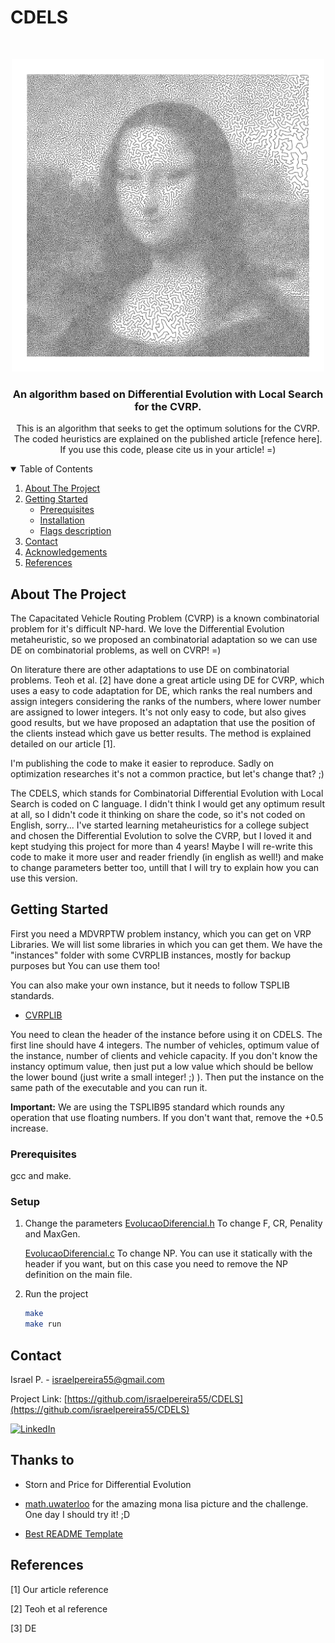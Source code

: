 # CDELS

<!-- PROJECT LOGO -->
<br />
<p align="center">
  <a href="https://github.com/israelpereira55/MDVRPTW-Solomon">
    <img src="images/mona-lisa100K.gif" alt="Logo" width="500" height="500">
  </a>

  <h3 align="center">An algorithm based on Differential Evolution with Local Search for the CVRP.</h3>

  <p align="center">
    This is  an algorithm that seeks to get the optimum solutions for the CVRP. 
    <br />
    The coded heuristics are explained on the published article [refence here]. If you use this code, please cite us in your article! =)
    <br />
  </p>
</p>



<!-- TABLE OF CONTENTS -->
<details open="open">
  <summary>Table of Contents</summary>
  <ol>
    <li>
      <a href="#about-the-project">About The Project</a>
    </li>
    <li>
      <a href="#getting-started">Getting Started</a>
      <ul>
        <li><a href="#prerequisites">Prerequisites</a></li>
        <li><a href="#installation">Installation</a></li>
        <li><a href="#flags-description">Flags description</a></li>
      </ul>
    </li>
    <li><a href="#contact">Contact</a></li>
    <li><a href="#acknowledgements">Acknowledgements</a></li>
    <li><a href="#references">References</a></li>
  </ol>
</details>



<!-- ABOUT THE PROJECT -->
## About The Project

The Capacitated Vehicle Routing Problem (CVRP) is a known combinatorial problem for it's difficult NP-hard. We love the Differential Evolution metaheuristic, so we proposed an combinatorial adaptation so we can use DE on combinatorial problems, as well on CVRP! =)

On literature there are other adaptations to use DE on combinatorial problems. Teoh et al. [2] have done a great article using DE for CVRP, which uses a easy to code adaptation for DE, which ranks the real numbers and assign integers considering the ranks of the numbers, where lower number are assigned to lower integers. It's not only easy to code, but also gives good results, but we have proposed an adaptation that use the position of the clients instead which gave us better results. The method is explained detailed on our article [1].

I'm publishing the code to make it easier to reproduce. Sadly on optimization researches it's not a common practice, but let's change that? ;)



The CDELS, which stands for Combinatorial Differential Evolution with Local Search is coded on C language. I didn't think I would get any optimum result at all, so I didn't code it thinking on share the code, so it's not coded on English, sorry... 
I've started learning metaheuristics for a college subject and chosen the Differential Evolution to solve the CVRP, but I loved it and kept studying this project for more than 4 years!
Maybe I will re-write this code to make it more user and reader friendly (in english as well!) and make to change parameters better too, untill that I will try to explain how you can use this version.
 



<!-- GETTING STARTED -->
## Getting Started

First you need a MDVRPTW problem instancy, which you can get on VRP Libraries.
We will list some libraries in which you can get them. We have the "instances" folder with some CVRPLIB instances, mostly for backup purposes but You can use them too!

You can also make your own instance, but it needs to follow TSPLIB standards. 

* [CVRPLIB](http://vrp.atd-lab.inf.puc-rio.br/)


You need to clean the header of the instance before using it on CDELS.
The first line should have 4 integers. The number of vehicles, optimum value of the instance, number of clients
and vehicle capacity. If you don't know the instancy optimum value, then just put a low value which should be
bellow the lower bound (just write a small integer! ;) ). Then put the instance on the same path of the executable and you can run it.

**Important:** We are using the TSPLIB95 standard which rounds any operation that use floating numbers. If you don't want that, remove the +0.5 increase.


### Prerequisites

gcc and make.


### Setup

1. Change the parameters
    [EvolucaoDiferencial.h](https://github.com/israelpereira55/CDELS/blob/main/HeadED/EvolucaoDiferencial.h)
    To change F, CR, Penality and MaxGen.

    [EvolucaoDiferencial.c](https://github.com/israelpereira55/CDELS/tree/main/Combinatoria)
    To change NP. You can use it statically with the header if you want, but on this case you need to remove the NP definition on the main file.

2. Run the project
   ```sh
   make
   make run
   ```



<!-- USAGE EXAMPLES 
### Parameters description

WIP!
-->

<!-- CONTACT -->
## Contact

Israel P. - israelpereira55@gmail.com

Project Link: [https://github.com/israelpereira55/CDELS](https://github.com/israelpereira55/CDELS)

[![LinkedIn][linkedin-shield]][linkedin-url]




<!-- ACKNOWLEDGEMENTS  -->
## Thanks to
* Storn and Price for Differential Evolution

* [math.uwaterloo](https://www.math.uwaterloo.ca/tsp/index.html) for the amazing mona lisa picture and the challenge. One day I should try it! ;D

* [Best README Template](https://github.com/othneildrew/Best-README-Template)



## References

[1] Our article reference

[2] Teoh et al reference

[3] DE




<!-- MARKDOWN LINKS & IMAGES -->
<!-- https://www.markdownguide.org/basic-syntax/#reference-style-links -->
[linkedin-shield]: https://img.shields.io/badge/-LinkedIn-black.svg?style=for-the-badge&logo=linkedin&colorB=555
[linkedin-url]: https://www.linkedin.com/in/israel-souza-06737118b/
[product-screenshot]: images/screenshot.png
